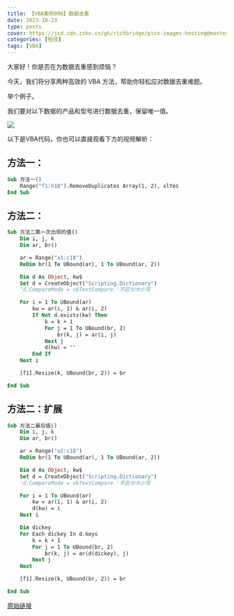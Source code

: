 ```yaml
---
title: 【VBA案例006】数据去重
date: 2023-10-23
type: posts
cover: https://jsd.cdn.zzko.cn/gh/richbridge/picx-images-hosting@master/thumbnail/CPA-审计.jpg
categories: [程技]
tags: [VBA]
---
```

大家好！你是否在为数据去重感到烦恼？

今天，我们将分享两种高效的 VBA 方法，帮助你轻松应对数据去重难题。

举个例子。

我们要对以下数据的产品和型号进行数据去重，保留唯一值。

![](https://img.richfan.site/program/vba/vba案列/【VBA案例006】数据去重.png)

以下是VBA代码，你也可以直接观看下方的视频解析：

## 方法一：

```vb
Sub 方法一()
    Range("f1:h18").RemoveDuplicates Array(1, 2), xlYes
End Sub
```

## 方法二：

```vb
Sub 方法二第一次出现的值()
    Dim i, j, k
    Dim ar, br()

    ar = Range("a1:c18")
    ReDim br(1 To UBound(ar), 1 To UBound(ar, 2))

    Dim d As Object, kw$
    Set d = CreateObject("Scripting.Dictionary")
    'd.CompareMode = vbTextCompare '不区分大小写

    For i = 1 To UBound(ar)
        kw = ar(i, 1) & ar(i, 2)
        If Not d.exists(kw) Then
            k = k + 1
            For j = 1 To UBound(br, 2)
                br(k, j) = ar(i, j)
            Next j
            d(kw) = ""
        End If
    Next i

    [f1].Resize(k, UBound(br, 2)) = br

End Sub
```

## 方法二：扩展

```vb
Sub 方法二最后值()
    Dim i, j, k
    Dim ar, br()

    ar = Range("a1:c18")
    ReDim br(1 To UBound(ar), 1 To UBound(ar, 2))

    Dim d As Object, kw$
    Set d = CreateObject("Scripting.Dictionary")
    'd.CompareMode = vbTextCompare '不区分大小写

    For i = 1 To UBound(ar)
        kw = ar(i, 1) & ar(i, 2)
        d(kw) = i
    Next i

    Dim dickey
    For Each dickey In d.keys
        k = k + 1
        For j = 1 To UBound(br, 2)
            br(k, j) = ar(d(dickey), j)
        Next j
    Next

    [f1].Resize(k, UBound(br, 2)) = br

End Sub
```

[原始链接](https://mp.weixin.qq.com/s?__biz=MzIyOTc3NzQ2NA==&mid=2247485123&idx=1&sn=74578fe8bd5288519db8f509207b0caf&chksm=e8bccf94dfcb468231cb18e7d79f65bd75b01a4636fd0523cb5f36f565447027255b915e52e9&scene=178&cur_album_id=3115603487041503237#rd)